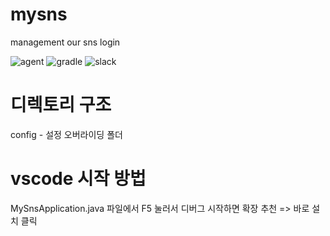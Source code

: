 # mysns
management our sns login

<img alt="agent" src ="https://github.com/Fhwang0926/anc.mysns/actions/workflows/agent.yml/badge.svg"/>
<img alt="gradle" src ="https://github.com/Fhwang0926/anc.mysns/actions/workflows/gradle.yml/badge.svg"/>
<img alt="slack" src ="https://github.com/Fhwang0926/anc.mysns/actions/workflows/slack-notify.yml/badge.svg"/>



# 디렉토리 구조

config - 설정 오버라이딩 폴더


# vscode 시작 방법

MySnsApplication.java 파일에서 F5 눌러서 디버그 시작하면 확장 추천 => 바로 설치 클릭
